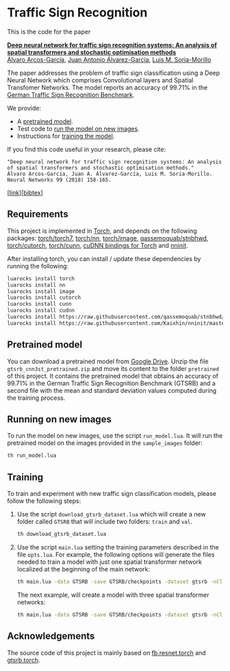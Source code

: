 # Traffic Sign Recognition
This is the code for the paper

**[Deep neural network for traffic sign recognition systems: An analysis of spatial transformers and stochastic optimisation methods](https://doi.org/10.1016/j.neunet.2018.01.005)**
<br>
[Álvaro Arcos-García](https://scholar.google.com/citations?user=gjecl3cAAAAJ),
[Juan Antonio Álvarez-García](https://scholar.google.com/citations?user=Qk79xk8AAAAJ),
[Luis M. Soria-Morillo](https://scholar.google.com/citations?user=poBDpFkAAAAJ)
<br>

The paper addresses the problem of traffic sign classification using a Deep Neural Network which comprises Convolutional layers and Spatial Transfomer Networks. The model reports an accuracy of 99.71% in the [German Traffic Sign Recognition Benchmark](http://benchmark.ini.rub.de/?section=gtsrb&subsection=results).

We provide:
- A [pretrained model](#pretrained-model).
- Test code to [run the model on new images](#running-on-new-images).
- Instructions for [training the model](#training).

If you find this code useful in your research, please cite:

```
"Deep neural network for traffic sign recognition systems: An analysis of spatial transformers and stochastic optimisation methods."
Álvaro Arcos-García, Juan A. Álvarez-García, Luis M. Soria-Morillo. Neural Networks 99 (2018) 158-165.
```
\[[link](https://doi.org/10.1016/j.neunet.2018.01.005)\]\[[bibtex](
https://scholar.googleusercontent.com/citations?view_op=export_citations&user=gjecl3cAAAAJ&citsig=AMstHGQAAAAAW8ngijLlAnMmG2C2_Weu4sB-TWRmdT1P&hl=en)\]

## Requirements
This project is implemented in [Torch](http://torch.ch/), and depends on the following packages: [torch/torch7](https://github.com/torch/torch7), [torch/nn](https://github.com/torch/nn), [torch/image](https://github.com/torch/image),  [qassemoquab/stnbhwd](https://github.com/qassemoquab/stnbhwd), [torch/cutorch](https://github.com/torch/cutorch), [torch/cunn](https://github.com/torch/cunn), [cuDNN bindings for Torch](https://github.com/soumith/cudnn.torch) and [nninit](https://github.com/Kaixhin/nninit).

After installing torch, you can install / update these dependencies by running the following:
```bash
luarocks install torch
luarocks install nn
luarocks install image
luarocks install cutorch
luarocks install cunn
luarocks install cudnn
luarocks install https://raw.githubusercontent.com/qassemoquab/stnbhwd/master/stnbhwd-scm-1.rockspec
luarocks install https://raw.githubusercontent.com/Kaixhin/nninit/master/rocks/nninit-scm-1.rockspec
```

## Pretrained model
You can download a pretrained model from [Google Drive](https://drive.google.com/uc?export=download&id=1iqX1TZBxJSEmaEoReK2ZDko03JHqw1bp).
Unzip the file `gtsrb_cnn3st_pretrained.zip` and move its content to the folder `pretrained` of this project. It contains the pretrained model that obtains an accuracy of 99.71% in the German Traffic Sign Recognition Benchmark (GTSRB) and a second file with the mean and standard deviation values computed during the training process.

## Running on new images
To run the model on new images, use the script `run_model.lua`. It will run the pretrained model on the images provided in the `sample_images` folder:
```bash
th run_model.lua
```

## Training
To train and experiment with new traffic sign classification models, please follow the following steps:
1. Use the script `download_gtsrb_dataset.lua` which will create a new folder called `GTSRB` that will include two folders: `train` and `val`.
    ```bash
    th download_gtsrb_dataset.lua
    ```
2. Use the script `main.lua` setting the training parameters described in the file `opts.lua`. For example, the following options will generate the files needed to train a model with just one spatial transformer network localized at the beginning of the main network:
    ```bash
    th main.lua -data GTSRB -save GTSRB/checkpoints -dataset gtsrb -nClasses 43 -optimizer adam -LR 1e-4 -momentum 0 -weightDecay 0 -batchSize 50 -nEpochs 15 -weightInit default -netType cnn3st -globalNorm -localNorm -cNormConv -locnet2 '' -locnet3 '' -showFullOutput
    ```
    The next example, will create a model with three spatial transformer networks:
    ```bash
    th main.lua -data GTSRB -save GTSRB/checkpoints -dataset gtsrb -nClasses 43 -optimizer rmsprop -LR 1e-5 -momentum 0 -weightDecay 0 -batchSize 50 -nEpochs 15 -weightInit default -netType cnn3st -globalNorm -localNorm -cNormConv -showFullOutput
    ```
## Acknowledgements
The source code of this project is mainly based on [fb.resnet.torch](https://github.com/facebook/fb.resnet.torch) and [gtsrb.torch](https://github.com/Moodstocks/gtsrb.torch).
